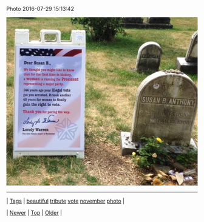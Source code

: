 <!--
title: Photo 2016-07-29 15
date: 2020-06-28T15:27:00.123Z
tags: beautiful, tribute, vote, november, photo
-->


Photo 2016-07-29 15:13:42

![](148151711769-0.jpg)

<!--BOTTOM-POST-NAVIGATION-->
---

| [Tags](tags.md) | [beautiful](tag-beautiful.md) [tribute](tag-tribute.md) [vote](tag-vote.md) [november](tag-november.md) [photo](tag-photo.md) |

| [Newer](148151589989.md) | [Top](index.md) | [Older](148190527414.md) |
